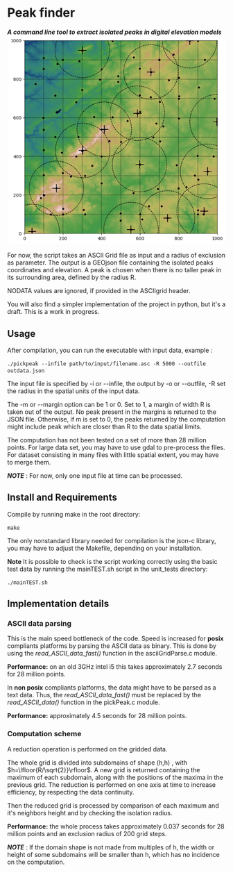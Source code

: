 # Peak finder
_**A command line tool to extract isolated peaks in digital elevation models**_
![Example of raster data peaks with radius of exclusion](test.png)

For now, the script takes an ASCII Grid file as input and a radius of exclusion as parameter.
The output is a GEOjson file containing the isolated peaks coordinates and elevation.
A peak is chosen when there is no taller peak in its surrounding area, defined by the radius R.

NODATA values are ignored, if provided in the ASCIIgrid header.

You will also find a simpler implementation of the project in python, but it's a draft.
This is a work in progress.

## Usage
After compilation, you can run the executable with input data, example :

    ./pickpeak --infile path/to/input/filename.asc -R 5000 --outfile outdata.json

The input file is specified by -i or --infile, the output by -o or --outfile, -R set the radius in
the spatial units of the input data.

The -m or --margin option can be 1 or 0. Set to 1, a margin of width R is taken out of the output.
No peak present in the margins is returned to the JSON file. Otherwise, if m is set to 0, the peaks
returned by the computation might include peak which are closer than R to the data spatial limits.

The computation has not been tested on a set of more than 28 million points. 
For large data set, you may have to use gdal to pre-process the files. 
For dataset consisting in many files with little spatial extent,
you may have to merge them. 

**_NOTE_** : For now, only one input file at time can be processed.

## Install and Requirements
Compile by running make in the root directory:

    make

The only nonstandard library needed for compilation is the json-c library,
you may have to adjust the Makefile, depending on your installation. 

**Note**
It is possible to check is the script working correctly using the basic 
test data by running the mainTEST.sh script in the unit_tests directory:

    ./mainTEST.sh
    
## Implementation details
### ASCII data parsing
This is the main speed bottleneck of the code.
Speed is increased for **posix** compliants platforms by parsing the ASCII data as binary.
This is done by using the *read\_ASCII\_data\_fast()* function in the asciiGridParse.c module. 

**Performance:**
on an old 3GHz intel i5 this takes approximately 2.7 seconds for 28 million points.


In **non posix** compliants platforms, the data might have to be parsed as a text data.
Thus, the *read\_ASCII\_data\_fast()* must be replaced by the *read\_ASCII\_data()*
function in the pickPeak.c module. 

**Performance:**
approximately 4.5 seconds for 28 million points.

### Computation scheme 
A reduction operation is performed on the gridded data.

The whole grid is divided into subdomains of shape (h,h) , with $h=\lfloor{R/\sqrt{2}}\rfloor$.
A new grid is returned containing the maximum of each subdomain, along with the positions of the maxima in the previous grid.
The reduction is performed on one axis at time to increase efficiency, by respecting the data continuity.

Then the reduced grid is processed by comparison of each maximum and it's neighbors height and by checking the isolation radius. 

**Performance:**
the whole process takes approximately 0.037 seconds for 28 million points and an exclusion radius of 200 grid steps.


**_NOTE_** : If the domain shape is not made from multiples of h, 
the width or height of some subdomains will be smaller than h, which has no incidence on the computation. 


    




